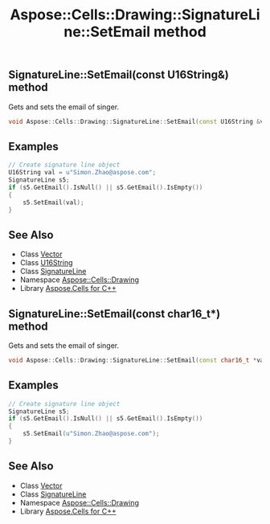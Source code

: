 ﻿---
title: Aspose::Cells::Drawing::SignatureLine::SetEmail method
linktitle: SetEmail
second_title: Aspose.Cells for C++ API Reference
description: 'Aspose::Cells::Drawing::SignatureLine::SetEmail method. Gets and sets the email of singer in C++.'
type: docs
weight: 1500
url: /cpp/aspose.cells.drawing/signatureline/setemail/
---
## SignatureLine::SetEmail(const U16String\&) method


Gets and sets the email of singer.

```cpp
void Aspose::Cells::Drawing::SignatureLine::SetEmail(const U16String &value)
```


## Examples


```cpp
// Create signature line object
U16String val = u"Simon.Zhao@aspose.com";
SignatureLine s5;
if (s5.GetEmail().IsNull() || s5.GetEmail().IsEmpty())
{
    s5.SetEmail(val);
}
```

## See Also

* Class [Vector](../../../aspose.cells/vector/)
* Class [U16String](../../../aspose.cells/u16string/)
* Class [SignatureLine](../)
* Namespace [Aspose::Cells::Drawing](../../)
* Library [Aspose.Cells for C++](../../../)
## SignatureLine::SetEmail(const char16_t*) method


Gets and sets the email of singer.

```cpp
void Aspose::Cells::Drawing::SignatureLine::SetEmail(const char16_t *value)
```


## Examples


```cpp
// Create signature line object
SignatureLine s5;
if (s5.GetEmail().IsNull() || s5.GetEmail().IsEmpty())
{
    s5.SetEmail(u"Simon.Zhao@aspose.com");
}
```

## See Also

* Class [Vector](../../../aspose.cells/vector/)
* Class [SignatureLine](../)
* Namespace [Aspose::Cells::Drawing](../../)
* Library [Aspose.Cells for C++](../../../)
